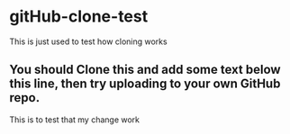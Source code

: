# gitHub-clone-test
This is just used to test how cloning works

## You should Clone this and add some text below this line, then try uploading to your own GitHub repo.
This is to test that my change work

